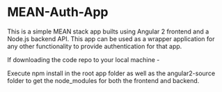 # MEAN-Auth-App

This is a simple MEAN stack app builts using Angular 2 frontend and a Node.js backend API.
This app can be used as a wrapper application for any other functionality to provide authentication for that app.

If downloading the code repo to your local machine - 
 
  Execute npm install in the root app folder as well as the angular2-source folder to get the node_modules for both the frontend and backend.
  

